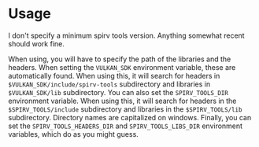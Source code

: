 # Usage

I don't specify a minimum spirv tools version. Anything somewhat recent should work fine.

When using, you will have to specify the path of the libraries and the headers. When setting the `VULKAN_SDK` environment variable, these are automatically found.
When using this, it will search for headers in `$VULKAN_SDK/include/spirv-tools` subdirectory and libraries in `$VULKAN_SDK/lib` subdirectory.
You can also set the `SPIRV_TOOLS_DIR` environment variable.
When using this, it will search for headers in the `$SPIRV_TOOLS/include` subdirectory and libraries in the `$SPIRV_TOOLS/lib` subdirectory.
Directory names are capitalized on windows.
Finally, you can set the `SPIRV_TOOLS_HEADERS_DIR` and `SPIRV_TOOLS_LIBS_DIR` environment variables, which do as you might guess.